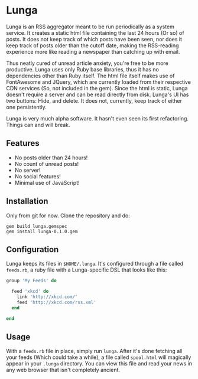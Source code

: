 # Lunga

Lunga is an RSS aggregator meant to be run periodically as a system service.
It creates a static html file containing the last 24 hours (Or so) of posts.
It does not keep track of which posts have been seen, nor does it keep track
of posts older than the cutoff date, making the RSS-reading experience more
like reading a newspaper than catching up with email.

Thus neatly cured of unread article anxiety, you're free to be more productive.
Lunga uses only Ruby base libraries, thus it has no dependencies other than Ruby
itself. The html file itself makes use of FontAwesome and JQuery, which are
currently loaded from their respective CDN services (So, not included in the
gem). Since the html is static, Lunga doesn't require a server and can be read
directly from disk. Lunga's UI has two buttons: Hide, and delete. It does not,
currently, keep track of either one persistently.

Lunga is very much alpha software. It hasn't even seen its first refactoring.
Things can and will break.

## Features

-   No posts older than 24 hours!
-   No count of unread posts!
-   No server!
-   No social features!
-   Minimal use of JavaScript!

## Installation

Only from git for now. Clone the repository and do:

    gem build lunga.gemspec
    gem install lunga-0.1.0.gem

## Configuration

Lunga keeps its files in `$HOME/.lunga`. It's configured through a file called
`feeds.rb`, a ruby file with a Lunga-specific DSL that looks like this:

```ruby
group 'My Feeds' do

  feed 'xkcd' do
    link 'http://xkcd.com/'
    feed 'http://xkcd.com/rss.xml'
  end

end
```

## Usage

With a `feeds.rb` file in place, simply run `lunga`. After it's done fetching
all your feeds (Which could take a while), a file called `spool.html` will
magically appear in your `.lunga` directory. You can view this file and read
your news in any web browser that isn't completely ancient.

